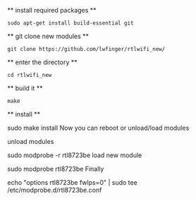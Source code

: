 ** install required packages **

	sudo apt-get install build-essential git
	
** git clone new  modules **

	git clone https://github.com/lwfinger/rtlwifi_new/

** enter the directory **

	cd rtlwifi_new
** build it **

	make
** install **

sudo make install
Now you can reboot or unload/load modules

unload modules

sudo modprobe -r rtl8723be
load new module

sudo modprobe rtl8723be
Finally

echo "options rtl8723be fwlps=0" | sudo tee /etc/modprobe.d/rtl8723be.conf